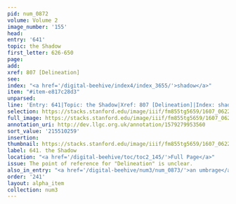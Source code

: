 ```yaml
---
pid: num_0872
volume: Volume 2
image_number: '155'
head:
entry: '641'
topic: the Shadow
first_letter: 626-650
page:
add:
xref: 807 [Delineation]
see:
index: "<a href='/digital-beehive/index4/index_3655/'>shadow</a>"
item: "#item-e817c28d3"
unparsed:
line: 'Entry: 641|Topic: the Shadow|Xref: 807 [Delineation]|Index: shadow|#item-e817c28d3'
selection: https://stacks.stanford.edu/image/iiif/fm855tg5659/1607_0622/410,259,2925,660/full/0/default.jpg
full_image: https://stacks.stanford.edu/image/iiif/fm855tg5659/1607_0622/full/full/0/default.jpg
annotation_uri: http://dev.llgc.org.uk/annotation/1579279953560
sort_value: '215510259'
insertion:
thumbnail: https://stacks.stanford.edu/image/iiif/fm855tg5659/1607_0622/410,259,600,180/250,/0/default.jpg
label: 641. the Shadow
location: "<a href='/digital-beehive/toc/toc2_145/'>Full Page</a>"
issue: The point of reference for "Delineation" is unclear.
also_in_entry: "<a href='/digital-beehive/num3/num_0873/'>an umbrage</a>|<a href='/digital-beehive/num3/num_0874/'>mogshade</a>"
order: '241'
layout: alpha_item
collection: num3
---
```

